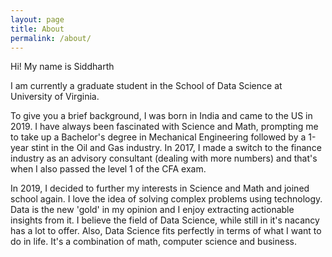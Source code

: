 ```yaml
---
layout: page
title: About
permalink: /about/
---
```


Hi! My name is Siddharth

I am currently a graduate student in the School of Data Science at University of Virginia.

To give you a brief background, I was born in India and came to the US in 2019. I have always been fascinated with Science and Math, prompting me to take up a Bachelor's degree in Mechanical Engineering followed by a 1-year stint in the Oil and Gas industry. In 2017, I made a switch to the finance industry as an advisory consultant (dealing with more numbers) and that's when I also passed the level 1 of the CFA exam.

In 2019, I decided to further my interests in Science and Math and joined school again. I love the idea of solving complex problems using technology. Data is the new 'gold' in my opinion and I enjoy extracting actionable insights from it. I believe the field of Data Science, while still in it's nacancy has a lot to offer. Also, Data Science fits perfectly in terms of what I want to do in life. It's a combination of math, computer science and business.
